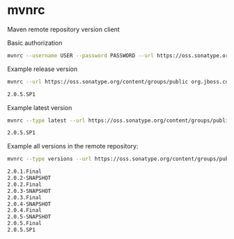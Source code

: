 # mvnrc
Maven remote repository version client

Basic authorization
```bash
mvnrc --username USER --password PASSWORD --url https://oss.sonatype.org/content/groups/public org.jboss.cdi.tck:cdi-tck-impl
```

Example release version
```bash
mvnrc --url https://oss.sonatype.org/content/groups/public org.jboss.cdi.tck:cdi-tck-impl

2.0.5.SP1
```

Example latest version
```bash
mvnrc --type latest --url https://oss.sonatype.org/content/groups/public org.jboss.cdi.tck:cdi-tck-impl

2.0.5.SP1
```

Example all versions in the remote repository:
```bash
mvnrc --type versions --url https://oss.sonatype.org/content/groups/public org.jboss.cdi.tck:cdi-tck-impl

2.0.1.Final
2.0.2-SNAPSHOT
2.0.2.Final
2.0.3-SNAPSHOT
2.0.3.Final
2.0.4-SNAPSHOT
2.0.4.Final
2.0.5-SNAPSHOT
2.0.5.Final
2.0.5.SP1

```